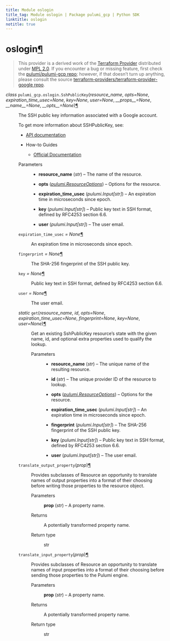 ```yaml
---
title: Module oslogin
title_tag: Module oslogin | Package pulumi_gcp | Python SDK
linktitle: oslogin
notitle: true
---
```


<div class="section" id="oslogin">
<h1>oslogin<a class="headerlink" href="#oslogin" title="Permalink to this headline">¶</a></h1>
<blockquote>
<div><p>This provider is a derived work of the <a class="reference external" href="https://github.com/terraform-providers/terraform-provider-google">Terraform Provider</a> distributed under
<a class="reference external" href="https://www.mozilla.org/en-US/MPL/2.0/">MPL 2.0</a>. If you encounter a bug or missing feature, first check the
<a class="reference external" href="https://github.com/pulumi/pulumi-gcp/issues">pulumi/pulumi-gcp repo</a>; however, if that doesn’t turn up
anything, please consult the source <a class="reference external" href="https://github.com/terraform-providers/terraform-provider-google/issues">terraform-providers/terraform-provider-google repo</a>.</p>
</div></blockquote>
<span class="target" id="module-pulumi_gcp.oslogin"></span><dl class="class">
<dt id="pulumi_gcp.oslogin.SshPublicKey">
<em class="property">class </em><code class="sig-prename descclassname">pulumi_gcp.oslogin.</code><code class="sig-name descname">SshPublicKey</code><span class="sig-paren">(</span><em class="sig-param">resource_name</em>, <em class="sig-param">opts=None</em>, <em class="sig-param">expiration_time_usec=None</em>, <em class="sig-param">key=None</em>, <em class="sig-param">user=None</em>, <em class="sig-param">__props__=None</em>, <em class="sig-param">__name__=None</em>, <em class="sig-param">__opts__=None</em><span class="sig-paren">)</span><a class="headerlink" href="#pulumi_gcp.oslogin.SshPublicKey" title="Permalink to this definition">¶</a></dt>
<dd><p>The SSH public key information associated with a Google account.</p>
<p>To get more information about SSHPublicKey, see:</p>
<ul class="simple">
<li><p><a class="reference external" href="https://cloud.google.com/compute/docs/oslogin/rest">API documentation</a></p></li>
<li><p>How-to Guides</p>
<ul>
<li><p><a class="reference external" href="https://cloud.google.com/compute/docs/oslogin">Official Documentation</a></p></li>
</ul>
</li>
</ul>
<dl class="field-list simple">
<dt class="field-odd">Parameters</dt>
<dd class="field-odd"><ul class="simple">
<li><p><strong>resource_name</strong> (<em>str</em>) – The name of the resource.</p></li>
<li><p><strong>opts</strong> (<a class="reference internal" href="../../pulumi/#pulumi.ResourceOptions" title="pulumi.ResourceOptions"><em>pulumi.ResourceOptions</em></a>) – Options for the resource.</p></li>
<li><p><strong>expiration_time_usec</strong> (<em>pulumi.Input</em><em>[</em><em>str</em><em>]</em>) – An expiration time in microseconds since epoch.</p></li>
<li><p><strong>key</strong> (<em>pulumi.Input</em><em>[</em><em>str</em><em>]</em>) – Public key text in SSH format, defined by RFC4253 section 6.6.</p></li>
<li><p><strong>user</strong> (<em>pulumi.Input</em><em>[</em><em>str</em><em>]</em>) – The user email.</p></li>
</ul>
</dd>
</dl>
<dl class="attribute">
<dt id="pulumi_gcp.oslogin.SshPublicKey.expiration_time_usec">
<code class="sig-name descname">expiration_time_usec</code><em class="property"> = None</em><a class="headerlink" href="#pulumi_gcp.oslogin.SshPublicKey.expiration_time_usec" title="Permalink to this definition">¶</a></dt>
<dd><p>An expiration time in microseconds since epoch.</p>
</dd></dl>

<dl class="attribute">
<dt id="pulumi_gcp.oslogin.SshPublicKey.fingerprint">
<code class="sig-name descname">fingerprint</code><em class="property"> = None</em><a class="headerlink" href="#pulumi_gcp.oslogin.SshPublicKey.fingerprint" title="Permalink to this definition">¶</a></dt>
<dd><p>The SHA-256 fingerprint of the SSH public key.</p>
</dd></dl>

<dl class="attribute">
<dt id="pulumi_gcp.oslogin.SshPublicKey.key">
<code class="sig-name descname">key</code><em class="property"> = None</em><a class="headerlink" href="#pulumi_gcp.oslogin.SshPublicKey.key" title="Permalink to this definition">¶</a></dt>
<dd><p>Public key text in SSH format, defined by RFC4253 section 6.6.</p>
</dd></dl>

<dl class="attribute">
<dt id="pulumi_gcp.oslogin.SshPublicKey.user">
<code class="sig-name descname">user</code><em class="property"> = None</em><a class="headerlink" href="#pulumi_gcp.oslogin.SshPublicKey.user" title="Permalink to this definition">¶</a></dt>
<dd><p>The user email.</p>
</dd></dl>

<dl class="method">
<dt id="pulumi_gcp.oslogin.SshPublicKey.get">
<em class="property">static </em><code class="sig-name descname">get</code><span class="sig-paren">(</span><em class="sig-param">resource_name</em>, <em class="sig-param">id</em>, <em class="sig-param">opts=None</em>, <em class="sig-param">expiration_time_usec=None</em>, <em class="sig-param">fingerprint=None</em>, <em class="sig-param">key=None</em>, <em class="sig-param">user=None</em><span class="sig-paren">)</span><a class="headerlink" href="#pulumi_gcp.oslogin.SshPublicKey.get" title="Permalink to this definition">¶</a></dt>
<dd><p>Get an existing SshPublicKey resource’s state with the given name, id, and optional extra
properties used to qualify the lookup.</p>
<dl class="field-list simple">
<dt class="field-odd">Parameters</dt>
<dd class="field-odd"><ul class="simple">
<li><p><strong>resource_name</strong> (<em>str</em>) – The unique name of the resulting resource.</p></li>
<li><p><strong>id</strong> (<em>str</em>) – The unique provider ID of the resource to lookup.</p></li>
<li><p><strong>opts</strong> (<a class="reference internal" href="../../pulumi/#pulumi.ResourceOptions" title="pulumi.ResourceOptions"><em>pulumi.ResourceOptions</em></a>) – Options for the resource.</p></li>
<li><p><strong>expiration_time_usec</strong> (<em>pulumi.Input</em><em>[</em><em>str</em><em>]</em>) – An expiration time in microseconds since epoch.</p></li>
<li><p><strong>fingerprint</strong> (<em>pulumi.Input</em><em>[</em><em>str</em><em>]</em>) – The SHA-256 fingerprint of the SSH public key.</p></li>
<li><p><strong>key</strong> (<em>pulumi.Input</em><em>[</em><em>str</em><em>]</em>) – Public key text in SSH format, defined by RFC4253 section 6.6.</p></li>
<li><p><strong>user</strong> (<em>pulumi.Input</em><em>[</em><em>str</em><em>]</em>) – The user email.</p></li>
</ul>
</dd>
</dl>
</dd></dl>

<dl class="method">
<dt id="pulumi_gcp.oslogin.SshPublicKey.translate_output_property">
<code class="sig-name descname">translate_output_property</code><span class="sig-paren">(</span><em class="sig-param">prop</em><span class="sig-paren">)</span><a class="headerlink" href="#pulumi_gcp.oslogin.SshPublicKey.translate_output_property" title="Permalink to this definition">¶</a></dt>
<dd><p>Provides subclasses of Resource an opportunity to translate names of output properties
into a format of their choosing before writing those properties to the resource object.</p>
<dl class="field-list simple">
<dt class="field-odd">Parameters</dt>
<dd class="field-odd"><p><strong>prop</strong> (<em>str</em>) – A property name.</p>
</dd>
<dt class="field-even">Returns</dt>
<dd class="field-even"><p>A potentially transformed property name.</p>
</dd>
<dt class="field-odd">Return type</dt>
<dd class="field-odd"><p>str</p>
</dd>
</dl>
</dd></dl>

<dl class="method">
<dt id="pulumi_gcp.oslogin.SshPublicKey.translate_input_property">
<code class="sig-name descname">translate_input_property</code><span class="sig-paren">(</span><em class="sig-param">prop</em><span class="sig-paren">)</span><a class="headerlink" href="#pulumi_gcp.oslogin.SshPublicKey.translate_input_property" title="Permalink to this definition">¶</a></dt>
<dd><p>Provides subclasses of Resource an opportunity to translate names of input properties into
a format of their choosing before sending those properties to the Pulumi engine.</p>
<dl class="field-list simple">
<dt class="field-odd">Parameters</dt>
<dd class="field-odd"><p><strong>prop</strong> (<em>str</em>) – A property name.</p>
</dd>
<dt class="field-even">Returns</dt>
<dd class="field-even"><p>A potentially transformed property name.</p>
</dd>
<dt class="field-odd">Return type</dt>
<dd class="field-odd"><p>str</p>
</dd>
</dl>
</dd></dl>

</dd></dl>

</div>
